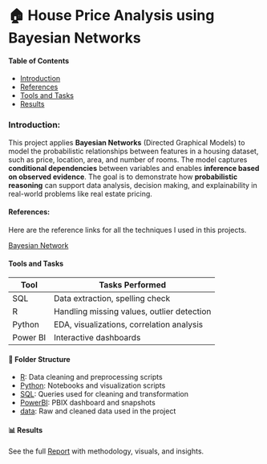 # 🏠 House Price Analysis using Bayesian Networks
####  Table of Contents
- [Introduction](#Introduction)
- [References](#References)
- [Tools and Tasks](#Tools-and-Tasks)
- [Results](#Results)
### Introduction:
This project applies **Bayesian Networks** (Directed Graphical Models) to model the probabilistic relationships between features in a housing dataset, such as price, location, area, and number of rooms. The model captures **conditional dependencies** between variables and enables **inference based on observed evidence**. The goal is to demonstrate how **probabilistic reasoning** can support data analysis, decision making, and explainability in real-world problems like real estate pricing.

#### References:
Here are the reference links for all the techniques I used in this projects.

[Bayesian Network](https://www.bnlearn.com/book-crc-2ed/)

#### Tools and Tasks
| Tool     | Tasks Performed |
|----------|-----------------|
| SQL      | Data extraction, spelling check |
| R        | Handling missing values, outlier detection |
| Python   | EDA, visualizations, correlation analysis |
| Power BI | Interactive dashboards |

#### 📁 Folder Structure
- [R](./2_R): Data cleaning and preprocessing scripts
- [Python](./1_Python): Notebooks and visualization scripts
- [SQL](./3_SQL): Queries used for cleaning and transformation
- [PowerBI](./4_PowerBI): PBIX dashboard and snapshots
- [data](./data): Raw and cleaned data used in the project

#### 📊 Results
See the full [Report](5_Result/Report.md) with methodology, visuals, and insights.



